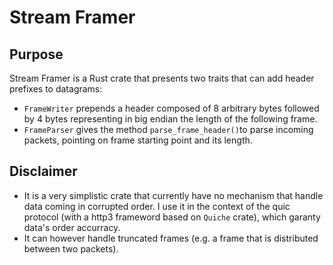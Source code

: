 # Stream Framer

## Purpose

Stream Framer is a Rust crate that presents two traits that can add header prefixes to datagrams:

- ```FrameWriter``` prepends a header composed of 8 arbitrary bytes followed by 4 bytes representing in big endian the length of the following frame.
- ```FrameParser``` gives the method ```parse_frame_header()```to parse incoming packets, pointing on frame starting point and its length.

## Disclaimer
- It is a very simplistic crate that currently have no mechanism that handle data coming in corrupted order.
I use it in the context of the quic protocol (with a http3 frameword based on ```Quiche``` crate), which garanty data's order accurracy.
- It can however handle truncated frames (e.g. a frame that is distributed between two packets).
